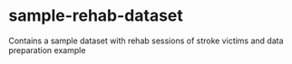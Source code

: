 # sample-rehab-dataset
Contains a sample dataset with rehab sessions of stroke victims and data preparation example

